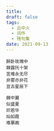 ```yaml
---
title: 
draft: false
tags:
  - 云中火
  - 词作
  - 残句集
date: 2021-09-13
---
```

	
	醉卧玫瑰中
	棘露托十架
	苦难永无尽
	非雾亦非花
	亘古星辰下
	
	棘中翼
	似盛夏
	炽若华
	灿如霞
	难摹画
